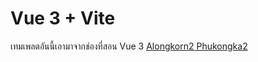 # Vue 3 + Vite

เทมเพลตอันนี้เอามาจากช่องที่สอน Vue 3 [Alongkorn2 Phukongka2](https://www.youtube.com/channel/UCW4DXZWyWIuGgIGEXTm_GgQ)